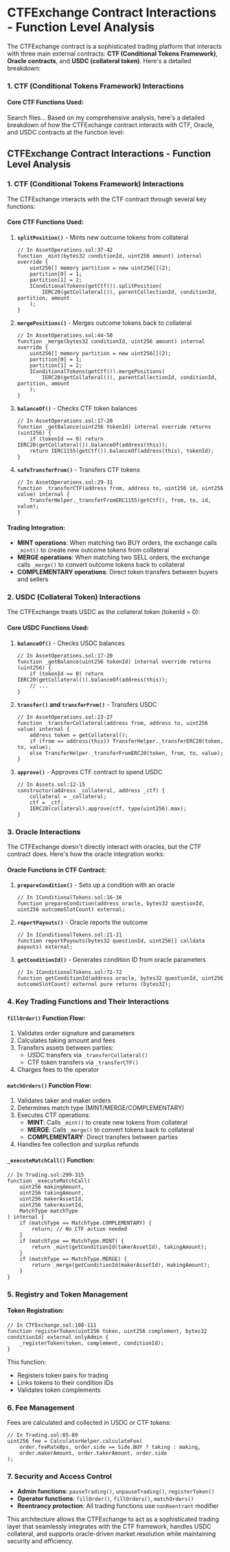 # CTFExchange Contract Interactions - Function Level Analysis

The CTFExchange contract is a sophisticated trading platform that interacts with three main external contracts: **CTF (Conditional Tokens Framework)**, **Oracle contracts**, and **USDC (collateral token)**. Here's a detailed breakdown:

### 1. **CTF (Conditional Tokens Framework) Interactions**

#### Core CTF Functions Used:

Search files...
Based on my comprehensive analysis, here's a detailed breakdown of how the CTFExchange contract interacts with CTF, Oracle, and USDC contracts at the function level:

## CTFExchange Contract Interactions - Function Level Analysis

### 1. **CTF (Conditional Tokens Framework) Interactions**

The CTFExchange interacts with the CTF contract through several key functions:

#### **Core CTF Functions Used:**

1. **`splitPosition()`** - Mints new outcome tokens from collateral
   ```solidity
   // In AssetOperations.sol:37-42
   function _mint(bytes32 conditionId, uint256 amount) internal override {
       uint256[] memory partition = new uint256[](2);
       partition[0] = 1;
       partition[1] = 2;
       IConditionalTokens(getCtf()).splitPosition(
           IERC20(getCollateral()), parentCollectionId, conditionId, partition, amount
       );
   }
   ```

2. **`mergePositions()`** - Merges outcome tokens back to collateral
   ```solidity
   // In AssetOperations.sol:44-50
   function _merge(bytes32 conditionId, uint256 amount) internal override {
       uint256[] memory partition = new uint256[](2);
       partition[0] = 1;
       partition[1] = 2;
       IConditionalTokens(getCtf()).mergePositions(
           IERC20(getCollateral()), parentCollectionId, conditionId, partition, amount
       );
   }
   ```

3. **`balanceOf()`** - Checks CTF token balances
   ```solidity
   // In AssetOperations.sol:17-20
   function _getBalance(uint256 tokenId) internal override returns (uint256) {
       if (tokenId == 0) return IERC20(getCollateral()).balanceOf(address(this));
       return IERC1155(getCtf()).balanceOf(address(this), tokenId);
   }
   ```

4. **`safeTransferFrom()`** - Transfers CTF tokens
   ```solidity
   // In AssetOperations.sol:29-31
   function _transferCTF(address from, address to, uint256 id, uint256 value) internal {
       TransferHelper._transferFromERC1155(getCtf(), from, to, id, value);
   }
   ```

#### **Trading Integration:**
- **MINT operations**: When matching two BUY orders, the exchange calls `_mint()` to create new outcome tokens from collateral
- **MERGE operations**: When matching two SELL orders, the exchange calls `_merge()` to convert outcome tokens back to collateral
- **COMPLEMENTARY operations**: Direct token transfers between buyers and sellers

### 2. **USDC (Collateral Token) Interactions**

The CTFExchange treats USDC as the collateral token (tokenId = 0):

#### **Core USDC Functions Used:**

1. **`balanceOf()`** - Checks USDC balances
   ```solidity
   // In AssetOperations.sol:17-20
   function _getBalance(uint256 tokenId) internal override returns (uint256) {
       if (tokenId == 0) return IERC20(getCollateral()).balanceOf(address(this));
       // ...
   }
   ```

2. **`transfer()` and `transferFrom()`** - Transfers USDC
   ```solidity
   // In AssetOperations.sol:23-27
   function _transferCollateral(address from, address to, uint256 value) internal {
       address token = getCollateral();
       if (from == address(this)) TransferHelper._transferERC20(token, to, value);
       else TransferHelper._transferFromERC20(token, from, to, value);
   }
   ```

3. **`approve()`** - Approves CTF contract to spend USDC
   ```solidity
   // In Assets.sol:12-15
   constructor(address _collateral, address _ctf) {
       collateral = _collateral;
       ctf = _ctf;
       IERC20(collateral).approve(ctf, type(uint256).max);
   }
   ```

### 3. **Oracle Interactions**

The CTFExchange doesn't directly interact with oracles, but the CTF contract does. Here's how the oracle integration works:

#### **Oracle Functions in CTF Contract:**

1. **`prepareCondition()`** - Sets up a condition with an oracle
   ```solidity
   // In IConditionalTokens.sol:16-16
   function prepareCondition(address oracle, bytes32 questionId, uint256 outcomeSlotCount) external;
   ```

2. **`reportPayouts()`** - Oracle reports the outcome
   ```solidity
   // In IConditionalTokens.sol:21-21
   function reportPayouts(bytes32 questionId, uint256[] calldata payouts) external;
   ```

3. **`getConditionId()`** - Generates condition ID from oracle parameters
   ```solidity
   // In IConditionalTokens.sol:72-72
   function getConditionId(address oracle, bytes32 questionId, uint256 outcomeSlotCount) external pure returns (bytes32);
   ```

### 4. **Key Trading Functions and Their Interactions**

#### **`fillOrder()` Function Flow:**
1. Validates order signature and parameters
2. Calculates taking amount and fees
3. Transfers assets between parties:
   - USDC transfers via `_transferCollateral()`
   - CTF token transfers via `_transferCTF()`
4. Charges fees to the operator

#### **`matchOrders()` Function Flow:**
1. Validates taker and maker orders
2. Determines match type (MINT/MERGE/COMPLEMENTARY)
3. Executes CTF operations:
   - **MINT**: Calls `_mint()` to create new tokens from collateral
   - **MERGE**: Calls `_merge()` to convert tokens back to collateral
   - **COMPLEMENTARY**: Direct transfers between parties
4. Handles fee collection and surplus refunds

#### **`_executeMatchCall()` Function:**
```solidity
// In Trading.sol:299-315
function _executeMatchCall(
    uint256 makingAmount,
    uint256 takingAmount,
    uint256 makerAssetId,
    uint256 takerAssetId,
    MatchType matchType
) internal {
    if (matchType == MatchType.COMPLEMENTARY) {
        return; // No CTF action needed
    }
    if (matchType == MatchType.MINT) {
        return _mint(getConditionId(takerAssetId), takingAmount);
    }
    if (matchType == MatchType.MERGE) {
        return _merge(getConditionId(makerAssetId), makingAmount);
    }
}
```

### 5. **Registry and Token Management**

#### **Token Registration:**
```solidity
// In CTFExchange.sol:108-111
function registerToken(uint256 token, uint256 complement, bytes32 conditionId) external onlyAdmin {
    _registerToken(token, complement, conditionId);
}
```

This function:
- Registers token pairs for trading
- Links tokens to their condition IDs
- Validates token complements

### 6. **Fee Management**

Fees are calculated and collected in USDC or CTF tokens:
```solidity
// In Trading.sol:85-89
uint256 fee = CalculatorHelper.calculateFee(
    order.feeRateBps, order.side == Side.BUY ? taking : making, 
    order.makerAmount, order.takerAmount, order.side
);
```

### 7. **Security and Access Control**

- **Admin functions**: `pauseTrading()`, `unpauseTrading()`, `registerToken()`
- **Operator functions**: `fillOrder()`, `fillOrders()`, `matchOrders()`
- **Reentrancy protection**: All trading functions use `nonReentrant` modifier

This architecture allows the CTFExchange to act as a sophisticated trading layer that seamlessly integrates with the CTF framework, handles USDC collateral, and supports oracle-driven market resolution while maintaining security and efficiency.
